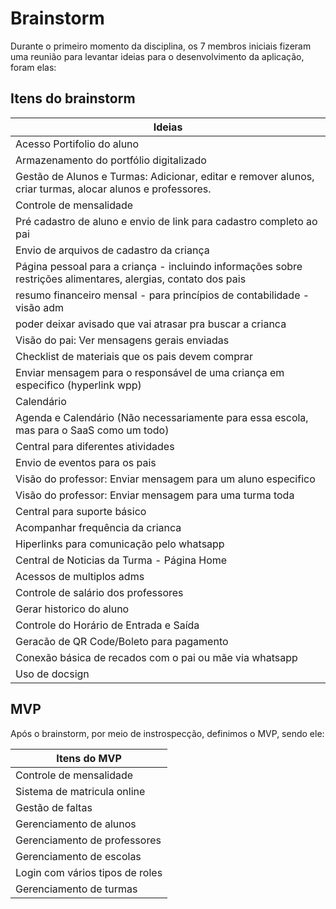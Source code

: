 # Brainstorm

Durante o primeiro momento da disciplina, os 7 membros iniciais fizeram uma reunião para levantar ideias para o desenvolvimento da aplicação, foram elas:

## Itens do brainstorm

| Ideias                                                                                                         |
| -------------------------------------------------------------------------------------------------------------- |
| Acesso Portifolio do aluno                                                                                     |
| Armazenamento do portfólio digitalizado                                                                        |
| Gestão de Alunos e Turmas: Adicionar, editar e remover alunos, criar turmas, alocar alunos e professores.      |
| Controle de mensalidade                                                                                        |
| Pré cadastro de aluno e envio de link para cadastro completo ao pai                                            |
| Envio de arquivos de cadastro da criança                                                                       |
| Página pessoal para a criança - incluindo informações sobre restrições alimentares, alergias, contato dos pais |
| resumo financeiro mensal - para princípios de contabilidade - visão adm                                        |
| poder deixar avisado que vai atrasar pra buscar a crianca                                                      |
| Visão do pai: Ver mensagens gerais enviadas                                                                    |
| Checklist de materiais que os pais devem comprar                                                               |
| Enviar mensagem para o responsável de uma criança em especifico (hyperlink wpp)                                |
| Calendário                                                                                                     |
| Agenda e Calendário (Não necessariamente para essa escola, mas para o SaaS como um todo)                       |
| Central para diferentes atividades                                                                             |
| Envio de eventos para os pais                                                                                  |
| Visão do professor: Enviar mensagem para um aluno especifico                                                   |
| Visão do professor: Enviar mensagem para uma turma toda                                                        |
| Central para suporte básico                                                                                    |
| Acompanhar frequência da crianca                                                                               |
| Hiperlinks para comunicação pelo whatsapp                                                                      |
| Central de Noticias da Turma - Página Home                                                                     |
| Acessos de multiplos adms                                                                                      |
| Controle de salário dos professores                                                                            |
| Gerar historico do aluno                                                                                       |
| Controle do Horário de Entrada e Saída                                                                         |
| Geracão de QR Code/Boleto para pagamento                                                                       |
| Conexão básica de recados com o pai ou mãe via whatsapp                                                        |
| Uso de docsign                                                                                                 |

## MVP

Após o brainstorm, por meio de instrospecção, definimos o MVP, sendo ele:

| Itens do MVP                    |
| ------------------------------- |
| Controle de mensalidade         |
| Sistema de matricula online     |
| Gestão de faltas                |
| Gerenciamento de alunos         |
| Gerenciamento de professores    |
| Gerenciamento de escolas        |
| Login com vários tipos de roles |
| Gerenciamento de turmas         |
